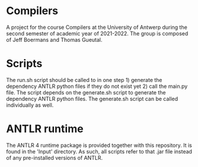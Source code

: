 # Compilers
A project for the course Compilers at the University of Antwerp during the second semester of academic year of 2021-2022. The group is composed of Jeff Boermans and Thomas Gueutal.

# Scripts
The run.sh script should be called to in one step 1) generate the dependency ANTLR python files if they do not exist yet 2) call the main.py file. The script depends on the generate.sh script to generate the dependency ANTLR python files. The generate.sh script can be called individually as well.

# ANTLR runtime
The ANTLR 4 runtime package is provided together with this repository. It is found in the 'Input' directory. As such, all scripts refer to that .jar file instead of any pre-installed versions of ANTLR.
